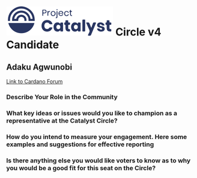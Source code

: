 # ![Project Catalyst](../assets/catalyst.svg) Circle v4 Candidate #

## Adaku Agwunobi ##

[Link to Cardano Forum](https://forum.cardano.org/t/adaku-agwunobi-platform-statement/109229)

### Describe Your Role in the Community ###



### What key ideas or issues would you like to champion as a representative at the Catalyst Circle? ###



### How do you intend to measure your engagement. Here some examples and suggestions for effective reporting ###



### Is there anything else you would like voters to know as to why you would be a good fit for this seat on the Circle? ###

